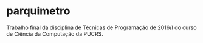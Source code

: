 # parquimetro
Trabalho final da disciplina de Técnicas de Programação de 2016/I do curso de Ciência da Computação da PUCRS.

